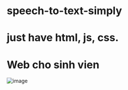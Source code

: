 # speech-to-text-simply
# just have html, js, css.
# Web cho sinh vien
![image](https://github.com/user-attachments/assets/2e3a2b30-54cd-4352-b16f-2d5650562adb)
